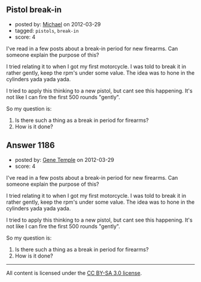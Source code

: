 ## Pistol break-in

- posted by: [Michael](https://stackexchange.com/users/-1/393-michael) on 2012-03-29
- tagged: `pistols`, `break-in`
- score: 4

I've read in a few posts about a break-in period for new firearms. Can someone explain the purpose of this?

I tried relating it to when I got my first motorcycle. I was told to break it in rather gently, keep the rpm's under some value. The idea was to hone in the cylinders yada yada yada.

I tried to apply this thinking to a new pistol, but cant see this happening. It's not like I can fire the first 500 rounds "gently".

So my question is:

 1. Is there such a thing as a break in period for firearms?
 2. How is it done?


## Answer 1186

- posted by: [Gene Temple](https://stackexchange.com/users/-1/254-gene-temple) on 2012-03-29
- score: 4

I've read in a few posts about a break-in period for new firearms. Can someone explain the purpose of this?

I tried relating it to when I got my first motorcycle. I was told to break it in rather gently, keep the rpm's under some value. The idea was to hone in the cylinders yada yada yada.

I tried to apply this thinking to a new pistol, but cant see this happening. It's not like I can fire the first 500 rounds "gently".

So my question is:

 1. Is there such a thing as a break in period for firearms?
 2. How is it done?



---

All content is licensed under the [CC BY-SA 3.0 license](https://creativecommons.org/licenses/by-sa/3.0/).
